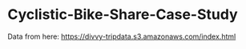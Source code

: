 # Cyclistic-Bike-Share-Case-Study

Data from here: https://divvy-tripdata.s3.amazonaws.com/index.html
